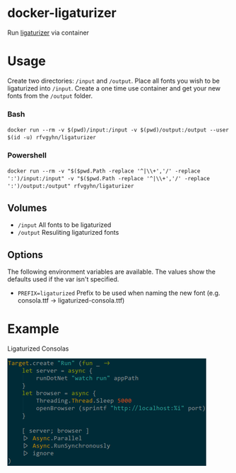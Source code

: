 # docker-ligaturizer
Run [ligaturizer][1] via container

# Usage
Create two directories: `/input` and `/output`. Place all fonts you wish to be ligaturized into `/input`. Create a one time use container and get your new fonts from the `/output` folder.

### Bash
`docker run --rm -v $(pwd)/input:/input -v $(pwd)/output:/output --user $(id -u) rfvgyhn/ligaturizer`

### Powershell
`docker run --rm -v "$($pwd.Path -replace '^|\\+','/' -replace ':')/input:/input" -v "$($pwd.Path -replace '^|\\+','/' -replace ':')/output:/output" rfvgyhn/ligaturizer`

## Volumes
* `/input` All fonts to be ligaturized
* `/output` Resuliting ligaturized fonts

## Options
The following environment variables are available. The values show the defaults used if the var isn't specified.

* `PREFIX=ligaturized` Prefix to be used when naming the new font (e.g. consola.ttf -> ligaturized-consola.ttf)

# Example
Ligaturized Consolas

![Ligaturized Consolas][2]

[1]: https://github.com/ToxicFrog/Ligaturizer
[2]: screenshots/consolas-ligaturized.png